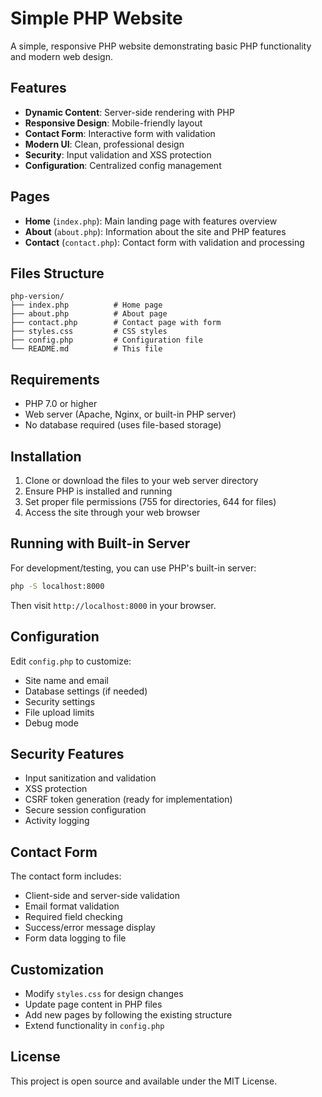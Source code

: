 # Simple PHP Website

A simple, responsive PHP website demonstrating basic PHP functionality and modern web design.

## Features

- **Dynamic Content**: Server-side rendering with PHP
- **Responsive Design**: Mobile-friendly layout
- **Contact Form**: Interactive form with validation
- **Modern UI**: Clean, professional design
- **Security**: Input validation and XSS protection
- **Configuration**: Centralized config management

## Pages

- **Home** (`index.php`): Main landing page with features overview
- **About** (`about.php`): Information about the site and PHP features
- **Contact** (`contact.php`): Contact form with validation and processing

## Files Structure

```
php-version/
├── index.php          # Home page
├── about.php          # About page
├── contact.php        # Contact page with form
├── styles.css         # CSS styles
├── config.php         # Configuration file
└── README.md          # This file
```

## Requirements

- PHP 7.0 or higher
- Web server (Apache, Nginx, or built-in PHP server)
- No database required (uses file-based storage)

## Installation

1. Clone or download the files to your web server directory
2. Ensure PHP is installed and running
3. Set proper file permissions (755 for directories, 644 for files)
4. Access the site through your web browser

## Running with Built-in Server

For development/testing, you can use PHP's built-in server:

```bash
php -S localhost:8000
```

Then visit `http://localhost:8000` in your browser.

## Configuration

Edit `config.php` to customize:
- Site name and email
- Database settings (if needed)
- Security settings
- File upload limits
- Debug mode

## Security Features

- Input sanitization and validation
- XSS protection
- CSRF token generation (ready for implementation)
- Secure session configuration
- Activity logging

## Contact Form

The contact form includes:
- Client-side and server-side validation
- Email format validation
- Required field checking
- Success/error message display
- Form data logging to file

## Customization

- Modify `styles.css` for design changes
- Update page content in PHP files
- Add new pages by following the existing structure
- Extend functionality in `config.php`

## License

This project is open source and available under the MIT License.

